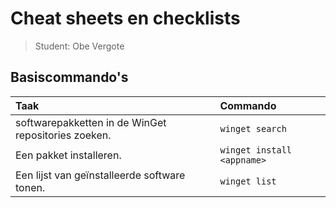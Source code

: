 # Cheat sheets en checklists

> Student: Obe Vergote

## Basiscommando's

| Taak                                                   | Commando                         |
| :----------------------------------------------------- | :------------------------------- |
| softwarepakketten in de WinGet repositories zoeken.    | `winget search`                  |
| Een pakket installeren.                                | `winget install <appname>`       |
| Een lijst van geïnstalleerde software tonen.           | `winget list`                    |
